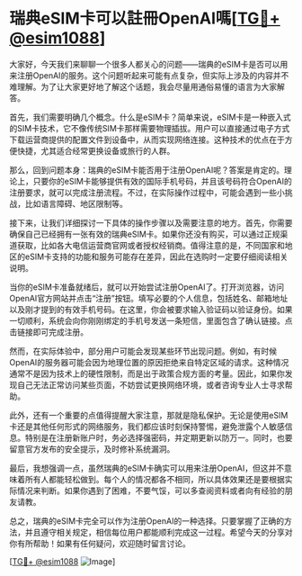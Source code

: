 # 瑞典eSIM卡可以註冊OpenAI嗎[[TG💪+ @esim1088](https://t.me/s/esim1088)]

大家好，今天我们来聊聊一个很多人都关心的问题——瑞典的eSIM卡是否可以用来注册OpenAI的服务。这个问题听起来可能有点复杂，但实际上涉及的内容并不难理解。为了让大家更好地了解这个话题，我会尽量用通俗易懂的语言为大家解答。

首先，我们需要明确几个概念。什么是eSIM卡？简单来说，eSIM卡是一种嵌入式的SIM卡技术，它不像传统SIM卡那样需要物理插拔。用户可以直接通过电子方式下载运营商提供的配置文件到设备中，从而实现网络连接。这种技术的优点在于方便快捷，尤其适合经常更换设备或旅行的人群。

那么，回到问题本身：瑞典的eSIM卡能否用于注册OpenAI呢？答案是肯定的。理论上，只要你的eSIM卡能够提供有效的国际手机号码，并且该号码符合OpenAI的注册要求，就可以完成注册流程。不过，在实际操作过程中，可能会遇到一些小挑战，比如语言障碍、地区限制等。

接下来，让我们详细探讨一下具体的操作步骤以及需要注意的地方。首先，你需要确保自己已经拥有一张有效的瑞典eSIM卡。如果你还没有购买，可以通过正规渠道获取，比如各大电信运营商官网或者授权经销商。值得注意的是，不同国家和地区的eSIM卡支持的功能和服务可能存在差异，因此在选购时一定要仔细阅读相关说明。

当你的eSIM卡准备就绪后，就可以开始尝试注册OpenAI了。打开浏览器，访问OpenAI官方网站并点击“注册”按钮。填写必要的个人信息，包括姓名、邮箱地址以及刚才提到的有效手机号码。在这里，你会被要求输入验证码以验证身份。如果一切顺利，系统会向你刚刚绑定的手机号发送一条短信，里面包含了确认链接。点击链接即可完成注册。

然而，在实际体验中，部分用户可能会发现某些环节出现问题。例如，有时候OpenAI的服务器可能会因为地理位置的原因拒绝来自特定区域的请求。这种情况通常不是因为技术上的硬性限制，而是出于政策合规方面的考量。因此，如果你发现自己无法正常访问某些页面，不妨尝试更换网络环境，或者咨询专业人士寻求帮助。

此外，还有一个重要的点值得提醒大家注意，那就是隐私保护。无论是使用eSIM卡还是其他任何形式的网络服务，我们都应该时刻保持警惕，避免泄露个人敏感信息。特别是在注册新账户时，务必选择强密码，并定期更新以防万一。同时，也要留意官方发布的安全提示，及时修补系统漏洞。

最后，我想强调一点，虽然瑞典的eSIM卡确实可以用来注册OpenAI，但这并不意味着所有人都能轻松做到。每个人的情况都各不相同，所以具体效果还是要根据实际情况来判断。如果你遇到了困难，不要气馁，可以多查阅资料或者向有经验的朋友请教。

总之，瑞典的eSIM卡完全可以作为注册OpenAI的一种选择。只要掌握了正确的方法，并且遵守相关规定，相信每位用户都能顺利完成这一过程。希望今天的分享对你有所帮助！如果有任何疑问，欢迎随时留言讨论。

[[TG💪+ @esim1088](https://t.me/s/esim1088) ![Image](https://i.postimg.cc/4NQfJmqS/Snipaste-2025-05-13-00-14-12.png)]
